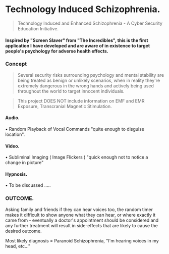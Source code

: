 # Technology Induced Schizophrenia.    
> Technology Induced and Enhanced Schizophrenia - A Cyber Security Education Initiative.     
     
#### Inspired by "Screen Slaver" from "The Incredibles", this is the first application I have developed and are aware of in existence to target people's psychology for adverse health effects.    
    
### Concept   
> Several security risks surrounding psychology and mental stability are being treated as benign or unlikely scenarios, when in reality they're extremely dangerous in the wrong hands and actively being used throughout the world to target innocent individuals.   
      
> This project DOES NOT include information on EMF and EMR Exposure, Transcranial Magnetic Stimulation.
    
#### Audio.  
• Random Playback of Vocal Commands "quite enough to disguise location".

#### Video.    
• Subliminal Imaging ( Image Flickers ) "quick enough not to notice a change in picture"
   
  
#### Hypnosis.   
• To be discussed .....     
      
### OUTCOME.    
Asking family and friends if they can hear voices too, the random timer makes it difficult to show anyone what they can hear, or where exactly it came from - eventually a doctor's appointment should be considered and any further treatment will result in side-effects that are likely to cause the desired outcome.    
     

Most likely diagnosis = Paranoid Schizophrenia,  "I'm hearing voices in my head, etc..."    
      

